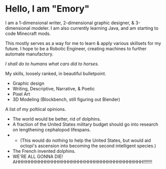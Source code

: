 # Hello, I am "Emory"

I am a 1-dimensional writer, 2-dimensional graphic designer, & 3-dimensional modeler. I am also currently learning Java, and am starting to code Minecraft mods.

This mostly serves as a way for me to learn & apply various skillsets for my future.
I hope to be a Robotic Engineer, creating machines to further automate manufactory. 

_I shall do to humans what cars did to horses._

My skills, loosely ranked, in beautiful bulletpoint.
- Graphic design
- Writing, Descriptive, Narrative, & Poetic
- Pixel Art
- 3D Modeling (Blockbench, still figuring out Blender)

A list of my poltiical opinions.
- The world would be better, rid of dolphins.
- A fraction of the United States military budget should go into research on lengthening cephalopod lifespans.
- - (This would do nothing to help the United States, but would aid octopi's ascension into becoming the second intelligent species.)
- The French invented dolphins.
- WE'RE ALL GONNA DIE! AHHHHHHHHHHHHHHHHHHHHHHHHHHHHHHHHHHHHHHH!!!!!!!
